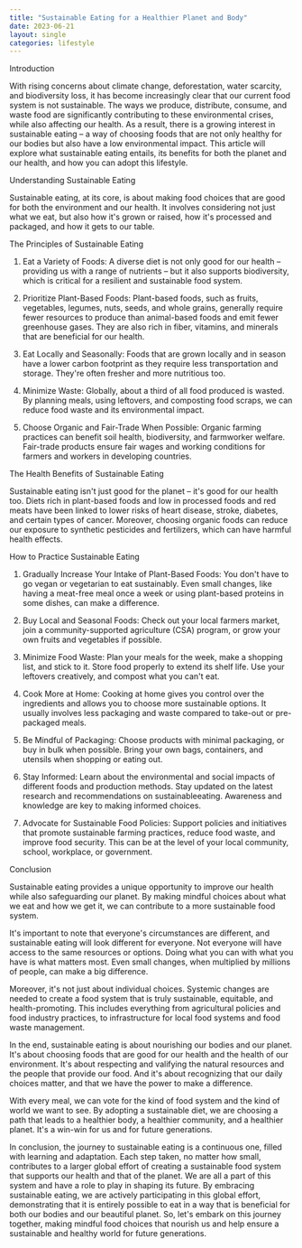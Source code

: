 ```yaml
---
title: "Sustainable Eating for a Healthier Planet and Body"
date: 2023-06-21
layout: single
categories: lifestyle
---
```

Introduction

With rising concerns about climate change, deforestation, water scarcity, and biodiversity loss, it has become increasingly clear that our current food system is not sustainable. The ways we produce, distribute, consume, and waste food are significantly contributing to these environmental crises, while also affecting our health. As a result, there is a growing interest in sustainable eating – a way of choosing foods that are not only healthy for our bodies but also have a low environmental impact. This article will explore what sustainable eating entails, its benefits for both the planet and our health, and how you can adopt this lifestyle.

Understanding Sustainable Eating

Sustainable eating, at its core, is about making food choices that are good for both the environment and our health. It involves considering not just what we eat, but also how it's grown or raised, how it's processed and packaged, and how it gets to our table.

The Principles of Sustainable Eating

1. Eat a Variety of Foods: A diverse diet is not only good for our health – providing us with a range of nutrients – but it also supports biodiversity, which is critical for a resilient and sustainable food system.

2. Prioritize Plant-Based Foods: Plant-based foods, such as fruits, vegetables, legumes, nuts, seeds, and whole grains, generally require fewer resources to produce than animal-based foods and emit fewer greenhouse gases. They are also rich in fiber, vitamins, and minerals that are beneficial for our health.

3. Eat Locally and Seasonally: Foods that are grown locally and in season have a lower carbon footprint as they require less transportation and storage. They're often fresher and more nutritious too.

4. Minimize Waste: Globally, about a third of all food produced is wasted. By planning meals, using leftovers, and composting food scraps, we can reduce food waste and its environmental impact.

5. Choose Organic and Fair-Trade When Possible: Organic farming practices can benefit soil health, biodiversity, and farmworker welfare. Fair-trade products ensure fair wages and working conditions for farmers and workers in developing countries.

The Health Benefits of Sustainable Eating

Sustainable eating isn't just good for the planet – it's good for our health too. Diets rich in plant-based foods and low in processed foods and red meats have been linked to lower risks of heart disease, stroke, diabetes, and certain types of cancer. Moreover, choosing organic foods can reduce our exposure to synthetic pesticides and fertilizers, which can have harmful health effects.

How to Practice Sustainable Eating

1. Gradually Increase Your Intake of Plant-Based Foods: You don't have to go vegan or vegetarian to eat sustainably. Even small changes, like having a meat-free meal once a week or using plant-based proteins in some dishes, can make a difference.

2. Buy Local and Seasonal Foods: Check out your local farmers market, join a community-supported agriculture (CSA) program, or grow your own fruits and vegetables if possible.

3. Minimize Food Waste: Plan your meals for the week, make a shopping list, and stick to it. Store food properly to extend its shelf life. Use your leftovers creatively, and compost what you can't eat.

4. Cook More at Home: Cooking at home gives you control over the ingredients and allows you to choose more sustainable options. It usually involves less packaging and waste compared to take-out or pre-packaged meals.

5. Be Mindful of Packaging: Choose products with minimal packaging, or buy in bulk when possible. Bring your own bags, containers, and utensils when shopping or eating out.

6. Stay Informed: Learn about the environmental and social impacts of different foods and production methods. Stay updated on the latest research and recommendations on sustainableeating. Awareness and knowledge are key to making informed choices.

7. Advocate for Sustainable Food Policies: Support policies and initiatives that promote sustainable farming practices, reduce food waste, and improve food security. This can be at the level of your local community, school, workplace, or government.

Conclusion

Sustainable eating provides a unique opportunity to improve our health while also safeguarding our planet. By making mindful choices about what we eat and how we get it, we can contribute to a more sustainable food system.

It's important to note that everyone's circumstances are different, and sustainable eating will look different for everyone. Not everyone will have access to the same resources or options. Doing what you can with what you have is what matters most. Even small changes, when multiplied by millions of people, can make a big difference.

Moreover, it's not just about individual choices. Systemic changes are needed to create a food system that is truly sustainable, equitable, and health-promoting. This includes everything from agricultural policies and food industry practices, to infrastructure for local food systems and food waste management.

In the end, sustainable eating is about nourishing our bodies and our planet. It's about choosing foods that are good for our health and the health of our environment. It's about respecting and valifying the natural resources and the people that provide our food. And it's about recognizing that our daily choices matter, and that we have the power to make a difference.

With every meal, we can vote for the kind of food system and the kind of world we want to see. By adopting a sustainable diet, we are choosing a path that leads to a healthier body, a healthier community, and a healthier planet. It's a win-win for us and for future generations.

In conclusion, the journey to sustainable eating is a continuous one, filled with learning and adaptation. Each step taken, no matter how small, contributes to a larger global effort of creating a sustainable food system that supports our health and that of the planet. We are all a part of this system and have a role to play in shaping its future. By embracing sustainable eating, we are actively participating in this global effort, demonstrating that it is entirely possible to eat in a way that is beneficial for both our bodies and our beautiful planet. So, let's embark on this journey together, making mindful food choices that nourish us and help ensure a sustainable and healthy world for future generations.